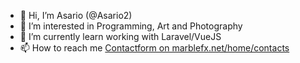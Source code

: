 - 👋 Hi, I’m Asario (@Asario2)
- 👀 I’m interested in Programming, Art and Photography
- 🌱 I’m currently learn working with Laravel/VueJS
- 📫 How to reach me [Contactform on marblefx.net/home/contacts]([https://www.asario.de/kontakt](https://www.marblefx.net/home/contacts))

<!---
Asario2/Asario2 is a ✨ special ✨ repository because its `README.md` (this file) appears on your GitHub profile.
You can click the Preview link to take a look at your changes.
--->
